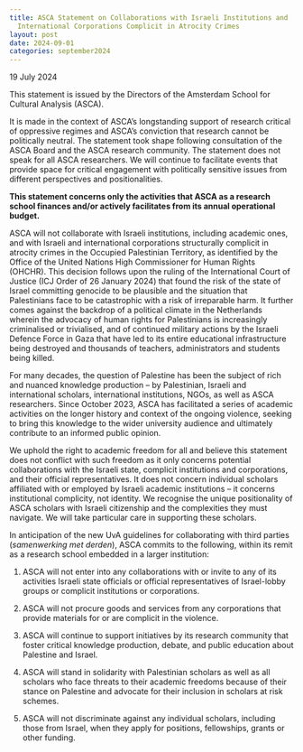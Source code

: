 ```yaml
---
title: ASCA Statement on Collaborations with Israeli Institutions and
  International Corporations Complicit in Atrocity Crimes
layout: post
date: 2024-09-01
categories: september2024
---
```

19 July 2024

This statement is issued by the Directors of the Amsterdam School for Cultural Analysis (ASCA).

It is made in the context of ASCA’s longstanding support of research critical of oppressive regimes and ASCA’s conviction that research cannot be politically neutral. The statement took shape following consultation of the ASCA Board and the ASCA research community. The statement does not speak for all ASCA researchers. We will continue to facilitate events that provide space for critical engagement with politically sensitive issues from different perspectives and positionalities. 

**This statement concerns only the activities that ASCA as a research school finances and/or actively facilitates from its annual operational budget.** 

ASCA will not collaborate with Israeli institutions, including academic ones, and with Israeli and international corporations structurally complicit in atrocity crimes in the Occupied Palestinian Territory, as identified by the Office of the United Nations High Commissioner for Human Rights (OHCHR). This decision follows upon the ruling of the International Court of Justice (ICJ Order of 26 January 2024) that found the risk of the state of Israel committing genocide to be plausible and the situation that Palestinians face to be catastrophic with a risk of irreparable harm. It further comes against the backdrop of a political climate in the Netherlands wherein the advocacy of human rights for Palestinians is increasingly criminalised or trivialised, and of continued military actions by the Israeli Defence Force in Gaza that have led to its entire educational infrastructure being destroyed and thousands of teachers, administrators and students being killed. 

For many decades, the question of Palestine has been the subject of rich and nuanced knowledge production – by Palestinian, Israeli and international scholars, international institutions, NGOs, as well as ASCA researchers. Since October 2023, ASCA has facilitated a series of academic activities on the longer history and context of the ongoing violence, seeking to bring this knowledge to the wider university audience and ultimately contribute to an informed public opinion. 

We uphold the right to academic freedom for all and believe this statement does not conflict with such freedom as it only concerns potential collaborations with the Israeli state, complicit institutions and corporations, and their official representatives. It does not concern individual scholars affiliated with or employed by Israeli academic institutions – it concerns institutional complicity, not identity. We recognise the unique positionality of ASCA scholars with Israeli citizenship and the complexities they must navigate. We will take particular care in supporting these scholars. 

In anticipation of the new UvA guidelines for collaborating with third parties (_samenwerking met derden_), ASCA commits to the following, within its remit as a research school embedded in a larger institution: 

1.  ASCA will not enter into any collaborations with or invite to any of its activities Israeli state officials or official representatives of Israel-lobby groups or complicit institutions or corporations. 
    
2.  ASCA will not procure goods and services from any corporations that provide materials for or are complicit in the violence. 
    
3.  ASCA will continue to support initiatives by its research community that foster critical knowledge production, debate, and public education about Palestine and Israel. 
    
4.  ASCA will stand in solidarity with Palestinian scholars as well as all scholars who face threats to their academic freedoms because of their stance on Palestine and advocate for their inclusion in scholars at risk schemes. 
    
5.  ASCA will not discriminate against any individual scholars, including those from Israel, when they apply for positions, fellowships, grants or other funding.